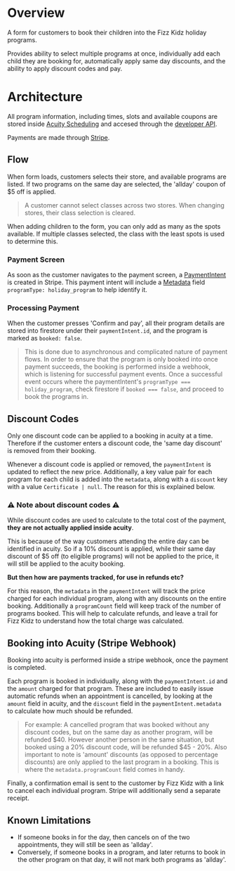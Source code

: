 # Overview
A form for customers to book their children into the Fizz Kidz holiday programs.

Provides ability to select multiple programs at once, individually add each child they are booking for, automatically apply same day discounts, and the ability to apply discount codes and pay.

# Architecture
All program information, including times, slots and available coupons are stored inside [Acuity Scheduling](https://acuityscheduling.com/) and accesed through the [developer API](https://developers.acuityscheduling.com/reference).

Payments are made through [Stripe](https://stripe.com/docs/api).

## Flow
When form loads, customers selects their store, and available programs are listed. If two programs on the same day are selected, the 'allday' coupon of $5 off is applied.
> A customer cannot select classes across two stores. When changing stores, their class selection is cleared.

When adding children to the form, you can only add as many as the spots available. If multiple classes selected, the class with the least spots is used to determine this.

### Payment Screen
As soon as the customer navigates to the payment screen, a [PaymentIntent](https://stripe.com/docs/api/payment_intents) is created in Stripe. This payment intent will include a [Metadata](https://stripe.com/docs/api/metadata) field `programType: holiday_program` to help identify it.

### Processing Payment
When the customer presses 'Confirm and pay', all their program details are stored into firestore under their `paymentIntent.id`, and the program is marked as `booked: false`.
> This is done due to asynchronous and complicated nature of payment flows. In order to ensure that the program is only booked into once payment succeeds, the booking is performed inside a webhook, which is listening for successful payment events. Once a successful event occurs where the paymentIntent's `programType === holiday_program`, check firestore if `booked === false`, and proceed to book the programs in.

## Discount Codes
Only one discount code can be applied to a booking in acuity at a time. Therefore if the customer enters a discount code, the 'same day discount' is removed from their booking.

Whenever a discount code is applied or removed, the `paymentIntent` is updated to reflect the new price. Additionally, a key value pair for each program for each child is added into the `metadata`, along with a `discount` key with a value `Certificate | null`. The reason for this is explained below.

### ⚠️ **Note about discount codes** ⚠️
While discount codes are used to calculate to the total cost of the payment, **they are not actually applied inside acuity**.

This is because of the way customers attending the entire day can be identified in acuity. So if a 10% discount is applied, while their same day discount of $5 off (to eligible programs) will not be applied to the price, it will still be applied to the acuity booking.

**But then how are payments tracked, for use in refunds etc?**

For this reason, the `metadata` in the `paymentIntent` will track the price charged for each individual program, along with any discounts on the entire booking. Additionally a `programCount` field will keep track of the number of programs booked. This will help to calculate refunds, and leave a trail for Fizz Kidz to understand how the total charge was calculated.

## Booking into Acuity (Stripe Webhook)
Booking into acuity is performed inside a stripe webhook, once the payment is completed.

Each program is booked in individually, along with the `paymentIntent.id` and the `amount` charged for that program. These are included to easily issue automatic refunds when an appointment is cancelled, by looking at the `amount` field in acuity, and the `discount` field in the `paymentIntent.metadata` to calculate how much should be refunded.
> For example: A cancelled program that was booked without any discount codes, but on the same day as another program, will be refunded $40. However another person in the same situation, but booked using a 20% discount code, will be refunded $45 - 20%. Also important to note is 'amount' discounts (as opposed to percentage discounts) are only applied to the last program in a booking. This is where the `metadata.programCount` field comes in handy.

Finally, a confirmation email is sent to the customer by Fizz Kidz with a link to cancel each individual program. Stripe will additionally send a separate receipt.

## Known Limitations
- If someone books in for the day, then cancels on of the two appointments, they will still be seen as 'allday'.
- Conversely, if someone books in a program, and later returns to book in the other program on that day, it will not mark both programs as 'allday'.


